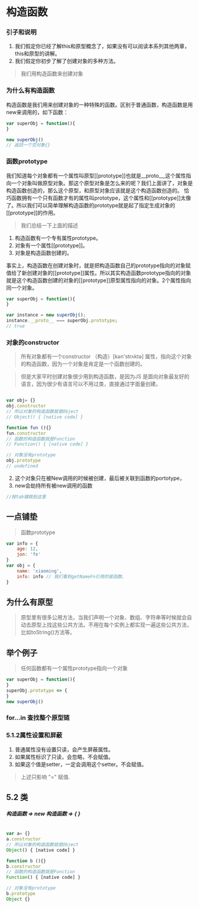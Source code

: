 # 构造函数
### 引子和说明
1. 我们假定你已经了解this和原型概念了，如果没有可以阅读本系列其他两章，this和原型的讲解。
2. 我们假定你初步了解了创建对象的多种方法。

>我们用构造函数来创建对象

### 为什么有构造函数
构造函数是我们用来创建对象的一种特殊的函数。区别于普通函数，构造函数是用new来调用的，如下函数：
 
```javascript { .theme-peacock }
var superObj = function(){
}

new superObj()
// 返回一个空对象{}
```

### 函数prototype
我们知道每个对象都有一个属性叫原型[[prototype]]也就是\_\_proto\_\_,这个属性指向一个对象叫做原型对象。那这个原型对象是怎么来的呢？我们上面讲了，对象是构造函数创造的，那么这个原型，和原型对象应该就是这个构造函数创造的。
恰巧函数拥有一个只有函数才有的属性叫prototype，这个属性和[[prototype]]太像了。所以我们可以简单理解构造函数的prototype就是起了指定生成对象的[[prototype]]的作用。

> 我们总结一下上面的描述
1. 构造函数有一个专有属性prototype。
2. 对象有一个属性[[prototype]]。
3. 对象是构造函数创建的。

事实上，构造函数在创建对象时，就是把构造函数自己的prototype指向的对象赋值给了新创建对象的[[prototype]]属性。所以其实构造函数prototype指向的对象就是这个构造函数创建的对象的[[prototype]]原型属性指向的对象。2个属性指向同一个对象。


```javascript { .theme-peacock }
var superObj = function(){
}

var instance = new superObj();
instance.__proto__ === superObj.prototype;
// true
```
### 对象的constructor

> 所有对象都有一个constructor （构造）[kən'strʌktə] 属性，指向这个对象的构造函数，因为一个对象是肯定是一个函数创建的。

> 但是大家平时创建对象很少用到构造函数，是因为JS 是面向对象最友好的语言，因为很少有语言可以不用过类，直接通过字面量创建。


```javascript { .theme-peacock }

var obj= {}
obj.constructor
// 所以对象的构造函数就是Object
// Object() { [native code] }

function fun (){}
fun.constructor
// 函数的构造函数就是Function
// Function() { [native code] }

// 对象没有prototype
obj.prototype
// undefined
```




2. 这个对象只在被New调用的时候被创建，最后被关联到函数的portotype，
3. new会劫持所有被new调用的函数


```javascript { .theme-peacock }
//按tab键跳到这里
```
## 一点铺垫

> 函数prototype
```javascript { .theme-peacock }
var info = {
	age: 12,
	jon: 'fe'
}
var obj = {
	name: 'xiaoming',
	info: info // 我们看到getNameFn引用的是函数。
}

```

## 为什么有原型
> 原型里有很多公用方法，当我们声明一个对象、数组、字符串等时候就会自动去原型上找这些公共方法。不用在每个实例上都实现一遍这些公共方法，比如toString()方法等。

## 举个例子
> 任何函数都有一个属性prototype指向一个对象
```javascript { .theme-peacock }
var superObj = function(){
}
superObj.prototype => {
}
new superObj()
```

### for...in 查找整个原型链

### 5.1.2属性设置和屏蔽
1. 普通属性没有设置只读，会产生屏蔽属性。
2. 如果属性标识了只读，会忽略，不会赋值。
3. 如果这个值是setter，一定会调用这个setter。不会赋值。
> 上述只影响 "="  赋值.

## 5.2 类

##### 构造函数 => new 构造函数 => {  }


```javascript { .theme-peacock }

var a= {}
a.constructor
// 所以对象的构造函数就是Object
Object() { [native code] }

function b (){}
b.constructor
// 函数的构造函数就是Function
Function() { [native code] }

// 对象没有prototype
b.prototype
Object {}
```
